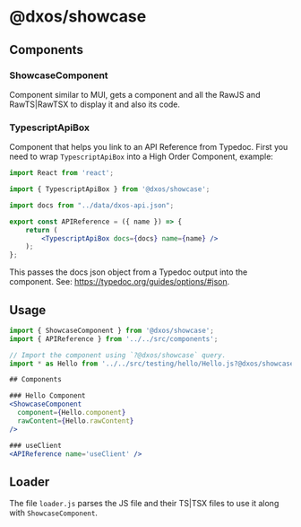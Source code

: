 # @dxos/showcase

## Components

### ShowcaseComponent

Component similar to MUI, gets a component and all the RawJS and RawTS|RawTSX to display it and also its code.

### TypescriptApiBox

Component that helps you link to an API Reference from Typedoc.
First you need to wrap `TypescriptApiBox` into a High Order Component, example:

```jsx
import React from 'react';

import { TypescriptApiBox } from '@dxos/showcase';

import docs from "../data/dxos-api.json";

export const APIReference = ({ name }) => {
    return (
        <TypescriptApiBox docs={docs} name={name} />
    );
};
```

This passes the docs json object from a Typedoc output into the component.
See: https://typedoc.org/guides/options/#json.

## Usage

```jsx
import { ShowcaseComponent } from '@dxos/showcase';
import { APIReference } from '../../src/components';

// Import the component using `?@dxos/showcase` query.
import * as Hello from '../../src/testing/hello/Hello.js?@dxos/showcase';

## Components

### Hello Component
<ShowcaseComponent 
  component={Hello.component} 
  rawContent={Hello.rawContent} 
/>

### useClient
<APIReference name='useClient' />

```

## Loader

The file `loader.js` parses the JS file and their TS|TSX files to use it along with `ShowcaseComponent`.
